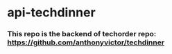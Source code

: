 # api-techdinner

### This repo is the backend of techorder repo: https://github.com/anthonyvictor/techdinner
